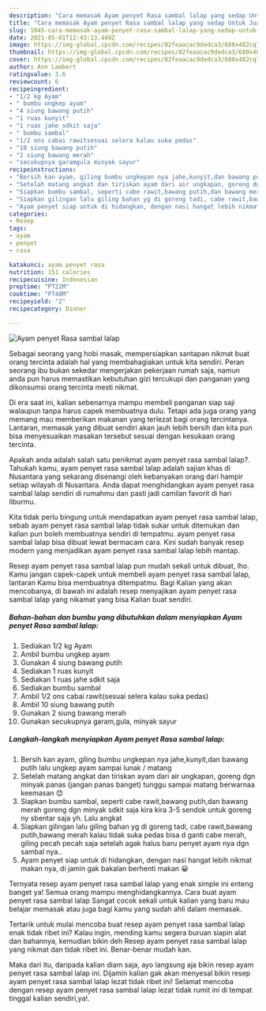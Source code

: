 ```yaml
---
description: "Cara memasak Ayam penyet Rasa sambal lalap yang sedap Untuk Jualan"
title: "Cara memasak Ayam penyet Rasa sambal lalap yang sedap Untuk Jualan"
slug: 1045-cara-memasak-ayam-penyet-rasa-sambal-lalap-yang-sedap-untuk-jualan
date: 2021-05-01T12:43:13.449Z
image: https://img-global.cpcdn.com/recipes/82feaacac9dedca3/680x482cq70/ayam-penyet-rasa-sambal-lalap-foto-resep-utama.jpg
thumbnail: https://img-global.cpcdn.com/recipes/82feaacac9dedca3/680x482cq70/ayam-penyet-rasa-sambal-lalap-foto-resep-utama.jpg
cover: https://img-global.cpcdn.com/recipes/82feaacac9dedca3/680x482cq70/ayam-penyet-rasa-sambal-lalap-foto-resep-utama.jpg
author: Ann Lambert
ratingvalue: 3.6
reviewcount: 6
recipeingredient:
- "1/2 kg Ayam"
- " bumbu ungkep ayam"
- "4 siung bawang putih"
- "1 ruas kunyit"
- "1 ruas jahe sdkit saja"
- " bumbu sambal"
- "1/2 ons cabai rawitsesuai selera kalau suka pedas"
- "10 siung bawang putih"
- "2 siung bawang merah"
- "secukupnya garamgula minyak sayur"
recipeinstructions:
- "Bersih kan ayam, giling bumbu ungkepan nya jahe,kunyit,dan bawang putih lalu ungkep ayam sampai lunak / matang"
- "Setelah matang angkat dan tiriskan ayam dari air ungkapan, goreng dgn minyak panas (jangan panas banget) tunggu sampai matang berwarnaa keemasan 😊"
- "Siapkan bumbu sambal, seperti cabe rawit,bawang putih,dan bawang merah goreng dgn minyak sdkit saja kira kira 3-5 sendok untuk goreng ny sbentar saja yh. Lalu angkat"
- "Siapkan gilingan lalu giling bahan yg di goreng tadi, cabe rawit,bawang putih,bawang merah kalau tidak suka pedas bisa d ganti cabe merah, giling pecah pecah saja setelah agak halus baru penyet ayam nya dgn sambal nya.."
- "Ayam penyet siap untuk di hidangkan, dengan nasi hangat lebih nikmat makan nya, di jamin gak bakalan berhenti makan 😀"
categories:
- Resep
tags:
- ayam
- penyet
- rasa

katakunci: ayam penyet rasa 
nutrition: 151 calories
recipecuisine: Indonesian
preptime: "PT22M"
cooktime: "PT48M"
recipeyield: "2"
recipecategory: Dinner

---
```



![Ayam penyet Rasa sambal lalap](https://img-global.cpcdn.com/recipes/82feaacac9dedca3/680x482cq70/ayam-penyet-rasa-sambal-lalap-foto-resep-utama.jpg)

Sebagai seorang yang hobi masak, mempersiapkan santapan nikmat buat orang tercinta adalah hal yang membahagiakan untuk kita sendiri. Peran seorang ibu bukan sekedar mengerjakan pekerjaan rumah saja, namun anda pun harus memastikan kebutuhan gizi tercukupi dan panganan yang dikonsumsi orang tercinta mesti nikmat.

Di era  saat ini, kalian sebenarnya mampu membeli panganan siap saji walaupun tanpa harus capek membuatnya dulu. Tetapi ada juga orang yang memang mau memberikan makanan yang terlezat bagi orang tercintanya. Lantaran, memasak yang dibuat sendiri akan jauh lebih bersih dan kita pun bisa menyesuaikan masakan tersebut sesuai dengan kesukaan orang tercinta. 



Apakah anda adalah salah satu penikmat ayam penyet rasa sambal lalap?. Tahukah kamu, ayam penyet rasa sambal lalap adalah sajian khas di Nusantara yang sekarang disenangi oleh kebanyakan orang dari hampir setiap wilayah di Nusantara. Anda dapat menghidangkan ayam penyet rasa sambal lalap sendiri di rumahmu dan pasti jadi camilan favorit di hari liburmu.

Kita tidak perlu bingung untuk mendapatkan ayam penyet rasa sambal lalap, sebab ayam penyet rasa sambal lalap tidak sukar untuk ditemukan dan kalian pun boleh membuatnya sendiri di tempatmu. ayam penyet rasa sambal lalap bisa dibuat lewat bermacam cara. Kini sudah banyak resep modern yang menjadikan ayam penyet rasa sambal lalap lebih mantap.

Resep ayam penyet rasa sambal lalap pun mudah sekali untuk dibuat, lho. Kamu jangan capek-capek untuk membeli ayam penyet rasa sambal lalap, lantaran Kamu bisa membuatnya ditempatmu. Bagi Kalian yang akan mencobanya, di bawah ini adalah resep menyajikan ayam penyet rasa sambal lalap yang nikamat yang bisa Kalian buat sendiri.

<!--inarticleads1-->

##### Bahan-bahan dan bumbu yang dibutuhkan dalam menyiapkan Ayam penyet Rasa sambal lalap:

1. Sediakan 1/2 kg Ayam
1. Ambil  bumbu ungkep ayam
1. Gunakan 4 siung bawang putih
1. Sediakan 1 ruas kunyit
1. Sediakan 1 ruas jahe sdkit saja
1. Sediakan  bumbu sambal
1. Ambil 1/2 ons cabai rawit(sesuai selera kalau suka pedas)
1. Ambil 10 siung bawang putih
1. Gunakan 2 siung bawang merah
1. Gunakan secukupnya garam,gula, minyak sayur




<!--inarticleads2-->

##### Langkah-langkah menyiapkan Ayam penyet Rasa sambal lalap:

1. Bersih kan ayam, giling bumbu ungkepan nya jahe,kunyit,dan bawang putih lalu ungkep ayam sampai lunak / matang
1. Setelah matang angkat dan tiriskan ayam dari air ungkapan, goreng dgn minyak panas (jangan panas banget) tunggu sampai matang berwarnaa keemasan 😊
1. Siapkan bumbu sambal, seperti cabe rawit,bawang putih,dan bawang merah goreng dgn minyak sdkit saja kira kira 3-5 sendok untuk goreng ny sbentar saja yh. Lalu angkat
1. Siapkan gilingan lalu giling bahan yg di goreng tadi, cabe rawit,bawang putih,bawang merah kalau tidak suka pedas bisa d ganti cabe merah, giling pecah pecah saja setelah agak halus baru penyet ayam nya dgn sambal nya..
1. Ayam penyet siap untuk di hidangkan, dengan nasi hangat lebih nikmat makan nya, di jamin gak bakalan berhenti makan 😀




Ternyata resep ayam penyet rasa sambal lalap yang enak simple ini enteng banget ya! Semua orang mampu menghidangkannya. Cara buat ayam penyet rasa sambal lalap Sangat cocok sekali untuk kalian yang baru mau belajar memasak atau juga bagi kamu yang sudah ahli dalam memasak.

Tertarik untuk mulai mencoba buat resep ayam penyet rasa sambal lalap enak tidak ribet ini? Kalau ingin, mending kamu segera buruan siapin alat dan bahannya, kemudian bikin deh Resep ayam penyet rasa sambal lalap yang nikmat dan tidak ribet ini. Benar-benar mudah kan. 

Maka dari itu, daripada kalian diam saja, ayo langsung aja bikin resep ayam penyet rasa sambal lalap ini. Dijamin kalian gak akan menyesal bikin resep ayam penyet rasa sambal lalap lezat tidak ribet ini! Selamat mencoba dengan resep ayam penyet rasa sambal lalap lezat tidak rumit ini di tempat tinggal kalian sendiri,ya!.


